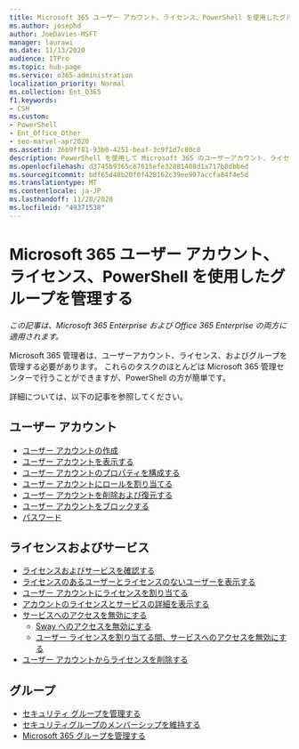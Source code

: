 ```yaml
---
title: Microsoft 365 ユーザー アカウント、ライセンス、PowerShell を使用したグループを管理する
ms.author: josephd
author: JoeDavies-MSFT
manager: laurawi
ms.date: 11/13/2020
audience: ITPro
ms.topic: hub-page
ms.service: o365-administration
localization_priority: Normal
ms.collection: Ent_O365
f1.keywords:
- CSH
ms.custom:
- PowerShell
- Ent_Office_Other
- seo-marvel-apr2020
ms.assetid: 26b9ff81-93b0-4251-beaf-3c9f1d7c80c8
description: PowerShell を使用して Microsoft 365 のユーザーアカウント、ライセンス、グループを管理する方法について説明します。
ms.openlocfilehash: d3745b9365c67615efe32881408d1a717b8dbbed
ms.sourcegitcommit: bdf65d48b20f0f428162c39ee997accfa84f4e5d
ms.translationtype: MT
ms.contentlocale: ja-JP
ms.lasthandoff: 11/20/2020
ms.locfileid: "49371538"
---
```

# <a name="manage-microsoft-365-user-accounts-licenses-and-groups-with-powershell"></a>Microsoft 365 ユーザー アカウント、ライセンス、PowerShell を使用したグループを管理する

*この記事は、Microsoft 365 Enterprise および Office 365 Enterprise の両方に適用されます。*

Microsoft 365 管理者は、ユーザーアカウント、ライセンス、およびグループを管理する必要があります。 これらのタスクのほとんどは Microsoft 365 管理センターで行うことができますが、PowerShell の方が簡単です。

詳細については、以下の記事を参照してください。

## <a name="user-accounts"></a>ユーザー アカウント

- [ユーザー アカウントの作成](create-user-accounts-with-microsoft-365-powershell.md)
- [ユーザー アカウントを表示する](view-user-accounts-with-microsoft-365-powershell.md)
- [ユーザー アカウントのプロパティを構成する](configure-user-account-properties-with-microsoft-365-powershell.md)
- [ユーザー アカウントにロールを割り当てる](assign-roles-to-user-accounts-with-microsoft-365-powershell.md)
- [ユーザー アカウントを削除および復元する](delete-and-restore-user-accounts-with-microsoft-365-powershell.md)
- [ユーザー アカウントをブロックする](block-user-accounts-with-microsoft-365-powershell.md)
- [パスワード](manage-passwords-with-microsoft-365-powershell.md)

## <a name="licenses-and-services"></a>ライセンスおよびサービス
- [ライセンスおよびサービスを確認する](view-licenses-and-services-with-microsoft-365-powershell.md)
- [ライセンスのあるユーザーとライセンスのないユーザーを表示する](view-licensed-and-unlicensed-users-with-microsoft-365-powershell.md)
- [ユーザー アカウントにライセンスを割り当てる](assign-licenses-to-user-accounts-with-microsoft-365-powershell.md)
- [アカウントのライセンスとサービスの詳細を表示する](view-account-license-and-service-details-with-microsoft-365-powershell.md)
- [サービスへのアクセスを無効にする](disable-access-to-services-with-microsoft-365-powershell.md)
  - [Sway へのアクセスを無効にする](disable-access-to-sway-with-microsoft-365-powershell.md)
  - [ユーザー ライセンスを割り当てる間、サービスへのアクセスを無効にする](disable-access-to-services-while-assigning-user-licenses.md)
- [ユーザー アカウントからライセンスを削除する](remove-licenses-from-user-accounts-with-microsoft-365-powershell.md)

## <a name="groups"></a>グループ
- [セキュリティ グループを管理する](manage-security-groups-with-microsoft-365-powershell.md)
- [セキュリティグループのメンバーシップを維持する](maintain-group-membership-with-microsoft-365-powershell.md)
- [Microsoft 365 グループを管理する](manage-microsoft-365-groups-with-powershell.md)
